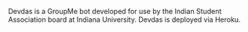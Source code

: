 Devdas is a GroupMe bot developed for use by the Indian Student Association board at Indiana University. Devdas is deployed via Heroku.
